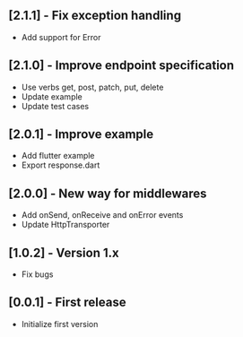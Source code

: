 ## [2.1.1] - Fix exception handling

* Add support for Error

## [2.1.0] - Improve endpoint specification

* Use verbs get, post, patch, put, delete
* Update example
* Update test cases

## [2.0.1] - Improve example

* Add flutter example
* Export response.dart

## [2.0.0] - New way for middlewares

* Add onSend, onReceive and onError events
* Update HttpTransporter

## [1.0.2] - Version 1.x

* Fix bugs

## [0.0.1] - First release

* Initialize first version
